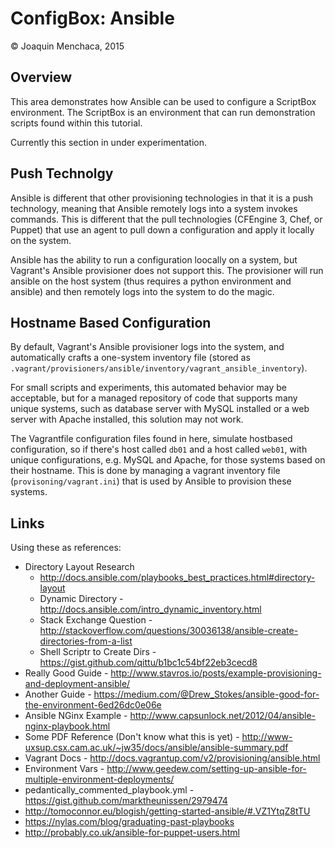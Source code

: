 # ConfigBox: Ansible

© Joaquin Menchaca, 2015

## Overview

This area demonstrates how Ansible can be used to configure a ScriptBox environment.  The ScriptBox is an environment that can run demonstration scripts found within this tutorial.

Currently this section in under experimentation.

## Push Technolgy

Ansible is different that other provisioning technologies in that it is a push technology, meaning that Ansible remotely logs into a system invokes commands.  This is different that the pull technologies (CFEngine 3, Chef, or Puppet) that use an agent to pull down a configuration and apply it locally on the system.  

Ansible has the ability to run a configuration loocally on a system, but Vagrant's Ansible provisioner does not support this.  The provisioner will run ansible on the host system (thus requires a python environment and ansible) and then remotely logs into the system to do the magic.

## Hostname Based Configuration

By default, Vagrant's Ansible provisioner logs into the system, and automatically crafts a one-system inventory file (stored as `.vagrant/provisioners/ansible/inventory/vagrant_ansible_inventory`).  

For small scripts and experiments, this automated behavior may be acceptable, but for a managed repository of code that supports many unique systems, such as database server with MySQL installed or a web server with Apache installed, this solution may not work.

The Vagrantfile configuration files found in here, simulate hostbased configuration, so if there's host called `db01` and a host called `web01`, with unique configurations, e.g. MySQL and Apache, for those systems based on their hostname.  This is done by managing a vagrant inventory file (`provisoning/vagrant.ini`) that is used by Ansible to provision these systems.

## Links

Using these as references:

* Directory Layout Research
  - http://docs.ansible.com/playbooks_best_practices.html#directory-layout
  - Dynamic Directory - http://docs.ansible.com/intro_dynamic_inventory.html
  - Stack Exchange Question - http://stackoverflow.com/questions/30036138/ansible-create-directories-from-a-list
  - Shell Scriptr to Create Dirs - https://gist.github.com/qittu/b1bc1c54bf22eb3cecd8
* Really Good Guide - http://www.stavros.io/posts/example-provisioning-and-deployment-ansible/
* Another Guide - https://medium.com/@Drew_Stokes/ansible-good-for-the-environment-6ed26dc0e06e
* Ansible NGinx Example - http://www.capsunlock.net/2012/04/ansible-nginx-playbook.html
* Some PDF Reference (Don't know what this is yet) - http://www-uxsup.csx.cam.ac.uk/~jw35/docs/ansible/ansible-summary.pdf
* Vagrant Docs - http://docs.vagrantup.com/v2/provisioning/ansible.html
* Environment Vars - http://www.geedew.com/setting-up-ansible-for-multiple-environment-deployments/
* pedantically_commented_playbook.yml - https://gist.github.com/marktheunissen/2979474
* http://tomoconnor.eu/blogish/getting-started-ansible/#.VZ1YtqZ8tTU
* https://nylas.com/blog/graduating-past-playbooks
* http://probably.co.uk/ansible-for-puppet-users.html
